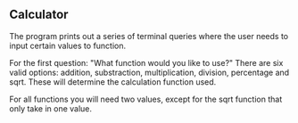 ## Calculator

The program prints out a series of terminal queries where the
user needs to input certain values to function.

For the first question: "What function would you like to use?"
There are six valid options: addition, substraction, multiplication, division, percentage and sqrt. These will determine the calculation function used.

For all functions you will need two values, except for the sqrt function that only take in one value.
